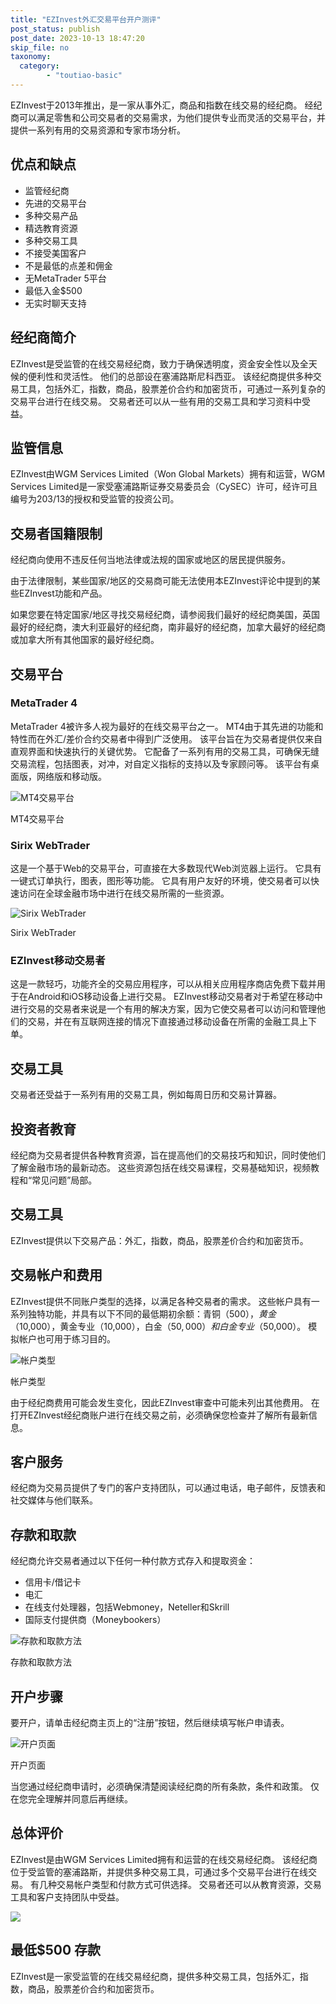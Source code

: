 ```yaml
---
title: "EZInvest外汇交易平台开户测评"
post_status: publish
post_date: 2023-10-13 18:47:20
skip_file: no
taxonomy:
  category:
        - "toutiao-basic"
---
```


EZInvest于2013年推出，是一家从事外汇，商品和指数在线交易的经纪商。 经纪商可以满足零售和公司交易者的交易需求，为他们提供专业而灵活的交易平台，并提供一系列有用的交易资源和专家市场分析。

## 优点和缺点

- 监管经纪商
- 先进的交易平台
- 多种交易产品
- 精选教育资源
- 多种交易工具
- 不接受美国客户
- 不是最低的点差和佣金
- 无MetaTrader 5平台
- 最低入金$500
- 无实时聊天支持

## 经纪商简介

EZInvest是受监管的在线交易经纪商，致力于确保透明度，资金安全性以及全天候的便利性和灵活性。 他们的总部设在塞浦路斯尼科西亚。 该经纪商提供多种交易工具，包括外汇，指数，商品，股票差价合约和加密货币，可通过一系列复杂的交易平台进行在线交易。 交易者还可以从一些有用的交易工具和学习资料中受益。

## 监管信息

EZInvest由WGM Services Limited（Won Global Markets）拥有和运营，WGM Services Limited是一家受塞浦路斯证券交易委员会（CySEC）许可，经许可且编号为203/13的授权和受监管的投资公司。

## 交易者国籍限制

经纪商向使用不违反任何当地法律或法规的国家或地区的居民提供服务。

由于法律限制，某些国家/地区的交易商可能无法使用本EZInvest评论中提到的某些EZInvest功能和产品。

如果您要在特定国家/地区寻找交易经纪商，请参阅我们最好的经纪商美国，英国最好的经纪商，澳大利亚最好的经纪商，南非最好的经纪商，加拿大最好的经纪商或加拿大所有其他国家的最好经纪商。

## 交易平台

### MetaTrader 4

MetaTrader 4被许多人视为最好的在线交易平台之一。 MT4由于其先进的功能和特性而在外汇/差价合约交易者中得到广泛使用。 该平台旨在为交易者提供仅来自直观界面和快速执行的关键优势。 它配备了一系列有用的交易工具，可确保无缝交易流程，包括图表，对冲，对自定义指标的支持以及专家顾问等。 该平台有桌面版，网络版和移动版。

![MT4交易平台](https://cdn.fendou.la/funstoutiao/2020/11/EZInvest-Review-MT4-Trading-Platform.jpg "MT4交易平台")

MT4交易平台

### Sirix WebTrader

这是一个基于Web的交易平台，可直接在大多数现代Web浏览器上运行。 它具有一键式订单执行，图表，图形等功能。 它具有用户友好的环境，使交易者可以快速访问在全球金融市场中进行在线交易所需的一些资源。

![Sirix WebTrader](https://cdn.fendou.la/funstoutiao/2020/11/EZInvest-Review-Sirix-WebTrader.jpg "Sirix WebTrader")

Sirix WebTrader

### EZInvest移动交易者

这是一款轻巧，功能齐全的交易应用程序，可以从相关应用程序商店免费下载并用于在Android和iOS移动设备上进行交易。 EZInvest移动交易者对于希望在移动中进行交易的交易者来说是一个有用的解决方案，因为它使交易者可以访问和管理他们的交易，并在有互联网连接的情况下直接通过移动设备在所需的金融工具上下单。

## 交易工具

交易者还受益于一系列有用的交易工具，例如每周日历和交易计算器。

## 投资者教育

经纪商为交易者提供各种教育资源，旨在提高他们的交易技巧和知识，同时使他们了解金融市场的最新动态。 这些资源包括在线交易课程，交易基础知识，视频教程和“常见问题”局部。

## 交易工具

EZInvest提供以下交易产品：外汇，指数，商品，股票差价合约和加密货币。

## 交易帐户和费用

EZInvest提供不同账户类型的选择，以满足各种交易者的需求。 这些帐户具有一系列独特功能，并具有以下不同的最低期初余额：青铜（$500），黄金（$10,000），黄金专业（10,000），白金（$50,000）和白金专业（$50,000）。 模拟帐户也可用于练习目的。

![帐户类型](https://cdn.fendou.la/funstoutiao/2020/11/EZInvest-Review-Account-Types.jpg "帐户类型")

帐户类型

由于经纪商费用可能会发生变化，因此EZInvest审查中可能未列出其他费用。 在打开EZInvest经纪商账户进行在线交易之前，必须确保您检查并了解所有最新信息。

## 客户服务

经纪商为交易员提供了专门的客户支持团队，可以通过电话，电子邮件，反馈表和社交媒体与他们联系。

## 存款和取款

经纪商允许交易者通过以下任何一种付款方式存入和提取资金：

- 信用卡/借记卡
- 电汇
- 在线支付处理器，包括Webmoney，Neteller和Skrill
- 国际支付提供商（Moneybookers）

![存款和取款方法](https://cdn.fendou.la/funstoutiao/2020/11/EZInvest-Review-Deposit-and-Withdrawal-Methods.jpg "存款和取款方法")

存款和取款方法

## 开户步骤

要开户，请单击经纪商主页上的“注册”按钮，然后继续填写帐户申请表。

![开户页面](https://cdn.fendou.la/funstoutiao/2020/11/EZInvest-Review-Account-Opening-Page.jpg "开户页面")

开户页面

当您通过经纪商申请时，必须确保清楚阅读经纪商的所有条款，条件和政策。 仅在您完全理解并同意后再继续。

## 总体评价

EZInvest是由WGM Services Limited拥有和运营的在线交易经纪商。 该经纪商位于受监管的塞浦路斯，并提供多种交易工具，可通过多个交易平台进行在线交易。 有几种交易帐户类型和付款方式可供选择。 交易者还可以从教育资源，交易工具和客户支持团队中受益。

![](https://cdn.fendou.la/funstoutiao/2020/11/EZInvest-Logo.png)

## 最低$500 存款

EZInvest是一家受监管的在线交易经纪商，提供多种交易工具，包括外汇，指数，商品，股票差价合约和加密货币。
